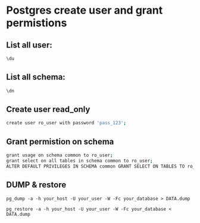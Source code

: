 # Postgres create user and grant permistions

## List all user:

```bash
\du
```

## List all schema:

```bash
\dn
```

## Create user read\_only

```bash
create user ro_user with password 'pass_123';
```

## Grant permistion on schema

```bash
grant usage on schema common to ro_user;
grant select on all tables in schema common to ro_user;
ALTER DEFAULT PRIVILEGES IN SCHEMA common GRANT SELECT ON TABLES TO ro_user;
```

##  DUMP & restore

```
pg_dump -a -h your_host -U your_user -W -Fc your_database > DATA.dump

pg_restore -a -h your_host -U your_user -W -Fc your_database < DATA.dump

```
